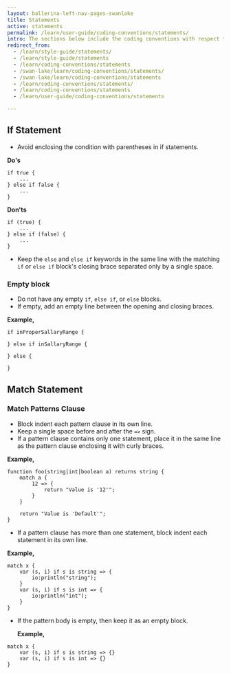 ```yaml
---
layout: ballerina-left-nav-pages-swanlake
title: Statements
active: statements
permalink: /learn/user-guide/coding-conventions/statements/
intro: The sections below include the coding conventions with respect to statements.
redirect_from:
  - /learn/style-guide/statements/
  - /learn/style-guide/statements
  - /learn/coding-conventions/statements
  - /swan-lake/learn/coding-conventions/statements/
  - /swan-lake/learn/coding-conventions/statements
  - /learn/coding-conventions/statements/
  - /learn/coding-conventions/statements
  - /learn/user-guide/coding-conventions/statements

---
```


## If Statement

* Avoid enclosing the condition with parentheses in if statements.
  
**Do's**

```ballerina
if true {
    ...
} else if false {
    ...
}
```
  
**Don'ts**


```ballerina
if (true) {
    ...
} else if (false) {
    ...
}
```

* Keep the `else` and `else if` keywords in the same line with the matching `if` or `else if` block's
  closing brace separated only by a single space.

### Empty block

* Do not have any empty `if`, `else if`, or `else` blocks.
* If empty, add an empty line between the opening and closing braces.
      
**Example,**

```ballerina
if inProperSallaryRange {
      
} else if inSallaryRange {
      
} else {
      
}
```

## Match Statement

### Match Patterns Clause

* Block indent each pattern clause in its own line.
* Keep a single space before and after the `=>` sign.
* If a pattern clause contains only one statement, place it in the same line as the pattern clause enclosing it with curly braces.

**Example,**

```ballerina
function foo(string|int|boolean a) returns string {
    match a {
        12 => {
            return "Value is '12'";
        }
    }
  
    return "Value is 'Default'";
}
```

* If a pattern clause has more than one statement, block indent each statement in its own line.

**Example,**

```ballerina
match x {
    var (s, i) if s is string => {
        io:println("string");
    }
    var (s, i) if s is int => {
        io:println("int");
    }
}
```

* If the pattern body is empty, then keep it as an empty block.
  
  
  **Example,**

```ballerina
match x {
    var (s, i) if s is string => {}
    var (s, i) if s is int => {}
}
```

